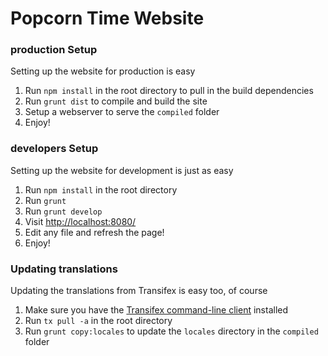 Popcorn Time Website
======================

### production Setup        
Setting up the website for production is easy
  1. Run `npm install` in the root directory to pull in the build dependencies
  2. Run `grunt dist` to compile and build the site
  3. Setup a webserver to serve the `compiled` folder
  4. Enjoy!

### developers Setup
Setting up the website for development is just as easy
  1. Run `npm install` in the root directory
  2. Run `grunt`
  3. Run `grunt develop` 
  4. Visit [http://localhost:8080/](http://localhost:8080/) 
  5. Edit any file and refresh the page!
  6. Enjoy!

### Updating translations
Updating the translations from Transifex is easy too, of course
  1. Make sure you have the [Transifex command-line client](https://github.com/transifex/transifex-client) installed
  2. Run `tx pull -a` in the root directory
  3. Run `grunt copy:locales` to update the `locales` directory in the `compiled` folder
